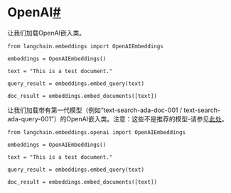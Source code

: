 

OpenAI[#](#openai "此标题的永久链接")
===============================================

让我们加载OpenAI嵌入类。

```
from langchain.embeddings import OpenAIEmbeddings

```

```
embeddings = OpenAIEmbeddings()

```

```
text = "This is a test document."

```

```
query_result = embeddings.embed_query(text)

```

```
doc_result = embeddings.embed_documents([text])

```

让我们加载带有第一代模型（例如“text-search-ada-doc-001 / text-search-ada-query-001”）的OpenAI嵌入类。注意：这些不是推荐的模型-请参见[此处](https://platform.openai.com/docs/guides/embeddings/what-are-embeddings)。

```
from langchain.embeddings.openai import OpenAIEmbeddings

```

```
embeddings = OpenAIEmbeddings()

```

```
text = "This is a test document."

```

```
query_result = embeddings.embed_query(text)

```

```
doc_result = embeddings.embed_documents([text])

```

